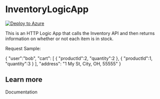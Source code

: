 # InventoryLogicApp

[![Deploy to Azure](https://azuredeploy.net/deploybutton.svg)](https://portal.azure.com/#create/Microsoft.Template/uri/https://github.com/codingwithsasquatch/InventoryLogicApp/blob/master/template.json)

This is an HTTP Logic App that calls the Inventory API and then returns information on whether or not each item is in stock.

Request Sample:

{ 
    "user":"bob", 
    "cart": 
    [ 
        { 
            "productId":2, 
            "quantity":2 
        }, 
        { 
            "productId":1, 
            "quantity":3 
        } 
    ], 
    "address": "1 My St, City, OH, 55555" 
} 

## Learn more

<TODO> Documentation
